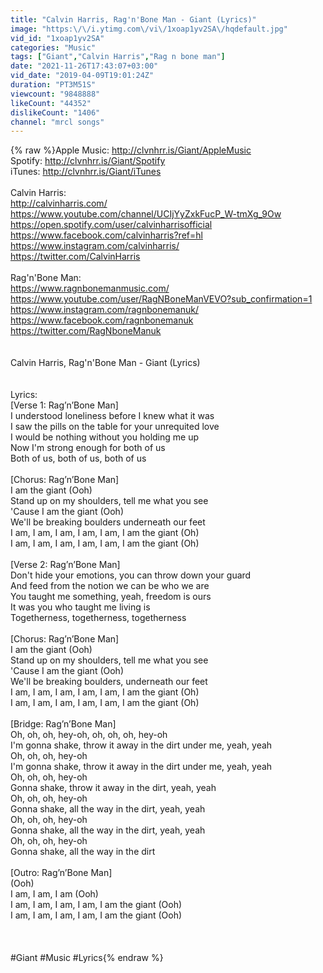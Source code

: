```yaml
---
title: "Calvin Harris, Rag'n'Bone Man - Giant (Lyrics)"
image: "https:\/\/i.ytimg.com\/vi\/1xoap1yv2SA\/hqdefault.jpg"
vid_id: "1xoap1yv2SA"
categories: "Music"
tags: ["Giant","Calvin Harris","Rag n bone man"]
date: "2021-11-26T17:43:07+03:00"
vid_date: "2019-04-09T19:01:24Z"
duration: "PT3M51S"
viewcount: "9848888"
likeCount: "44352"
dislikeCount: "1406"
channel: "mrcl songs"
---
```

{% raw %}Apple Music: <a rel="nofollow" target="blank" href="http://clvnhrr.is/Giant/AppleMusic">http://clvnhrr.is/Giant/AppleMusic</a><br />Spotify: <a rel="nofollow" target="blank" href="http://clvnhrr.is/Giant/Spotify">http://clvnhrr.is/Giant/Spotify</a><br />iTunes: <a rel="nofollow" target="blank" href="http://clvnhrr.is/Giant/iTunes">http://clvnhrr.is/Giant/iTunes</a><br /><br />Calvin Harris:<br /><a rel="nofollow" target="blank" href="http://calvinharris.com/">http://calvinharris.com/</a><br /><a rel="nofollow" target="blank" href="https://www.youtube.com/channel/UCIjYyZxkFucP_W-tmXg_9Ow">https://www.youtube.com/channel/UCIjYyZxkFucP_W-tmXg_9Ow</a><br /><a rel="nofollow" target="blank" href="https://open.spotify.com/user/calvinharrisofficial">https://open.spotify.com/user/calvinharrisofficial</a><br /><a rel="nofollow" target="blank" href="https://www.facebook.com/calvinharris?ref=hl">https://www.facebook.com/calvinharris?ref=hl</a><br /><a rel="nofollow" target="blank" href="https://www.instagram.com/calvinharris/">https://www.instagram.com/calvinharris/</a><br /><a rel="nofollow" target="blank" href="https://twitter.com/CalvinHarris">https://twitter.com/CalvinHarris</a><br /><br />Rag'n'Bone Man:<br /><a rel="nofollow" target="blank" href="https://www.ragnbonemanmusic.com/">https://www.ragnbonemanmusic.com/</a><br /><a rel="nofollow" target="blank" href="https://www.youtube.com/user/RagNBoneManVEVO?sub_confirmation=1">https://www.youtube.com/user/RagNBoneManVEVO?sub_confirmation=1</a><br /><a rel="nofollow" target="blank" href="https://www.instagram.com/ragnbonemanuk/">https://www.instagram.com/ragnbonemanuk/</a><br /><a rel="nofollow" target="blank" href="https://www.facebook.com/ragnbonemanuk">https://www.facebook.com/ragnbonemanuk</a><br /><a rel="nofollow" target="blank" href="https://twitter.com/RagNboneManuk">https://twitter.com/RagNboneManuk</a><br /><br /><br />Calvin Harris, Rag'n'Bone Man - Giant (Lyrics)<br /><br /><br />Lyrics:<br />[Verse 1: Rag’n’Bone Man]<br />I understood loneliness before I knew what it was<br />I saw the pills on the table for your unrequited love<br />I would be nothing without you holding me up<br />Now I'm strong enough for both of us<br />Both of us, both of us, both of us<br /><br />[Chorus: Rag’n’Bone Man]<br />I am the giant (Ooh)<br />Stand up on my shoulders, tell me what you see<br />'Cause I am the giant (Ooh)<br />We'll be breaking boulders underneath our feet<br />I am, I am, I am, I am, I am, I am the giant (Oh)<br />I am, I am, I am, I am, I am, I am the giant (Oh)<br /><br />[Verse 2: Rag’n’Bone Man]<br />Don't hide your emotions, you can throw down your guard<br />And feed from the notion we can be who we are<br />You taught me something, yeah, freedom is ours<br />It was you who taught me living is<br />Togetherness, togetherness, togetherness<br /><br />[Chorus: Rag’n’Bone Man]<br />I am the giant (Ooh)<br />Stand up on my shoulders, tell me what you see<br />'Cause I am the giant (Ooh)<br />We'll be breaking boulders, underneath our feet<br />I am, I am, I am, I am, I am, I am the giant (Oh)<br />I am, I am, I am, I am, I am, I am the giant (Oh)<br /><br />[Bridge: Rag’n’Bone Man]<br />Oh, oh, oh, hey-oh, oh, oh, oh, hey-oh<br />I'm gonna shake, throw it away in the dirt under me, yeah, yeah<br />Oh, oh, oh, hey-oh<br />I'm gonna shake, throw it away in the dirt under me, yeah, yeah<br />Oh, oh, oh, hey-oh<br />Gonna shake, throw it away in the dirt, yeah, yeah<br />Oh, oh, oh, hey-oh<br />Gonna shake, all the way in the dirt, yeah, yeah<br />Oh, oh, oh, hey-oh<br />Gonna shake, all the way in the dirt, yeah, yeah<br />Oh, oh, oh, hey-oh<br />Gonna shake, all the way in the dirt<br /><br />[Outro: Rag’n’Bone Man]<br />(Ooh)<br />I am, I am, I am (Ooh)<br />I am, I am, I am, I am, I am the giant (Ooh)<br />I am, I am, I am, I am, I am the giant (Ooh)<br /><br /><br /><br />#Giant #Music #Lyrics{% endraw %}
